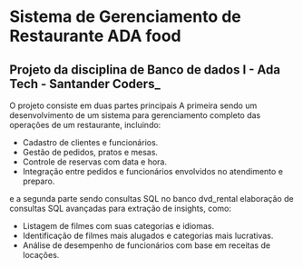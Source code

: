 # Sistema de Gerenciamento de Restaurante ADA food

## Projeto da disciplina de Banco de dados I - Ada Tech - Santander Coders_

O projeto consiste em duas partes principais 
A primeira sendo um desenvolvimento de um sistema para gerenciamento completo das operações de um restaurante, incluindo:

* Cadastro de clientes e funcionários.
* Gestão de pedidos, pratos e mesas.
* Controle de reservas com data e hora.
* Integração entre pedidos e funcionários envolvidos no atendimento e preparo.
  
[Modelo conceitual]: https://github.com/wesiley/ada_food/blob/main/Modelagem%20de%20Banco%20de%20Dados.pdf
[Modelo lógico]: https://github.com/wesiley/ada_food/blob/main/diagrama-restaurante.sql

e a segunda parte sendo consultas SQL no banco dvd_rental
elaboração de consultas SQL avançadas para extração de insights, como:

* Listagem de filmes com suas categorias e idiomas.
* Identificação de filmes mais alugados e categorias mais lucrativas.
* Análise de desempenho de funcionários com base em receitas de locações.

[Modelo Lógico]: https://github.com/wesiley/ada_food/blob/main/parte-2-dvd-rental.sql

[Apresentação da metodologia de trabalho]: https://github.com/wesiley/ada_food/blob/main/Modelagem%20de%20Banco%20de%20Dados.pdf
